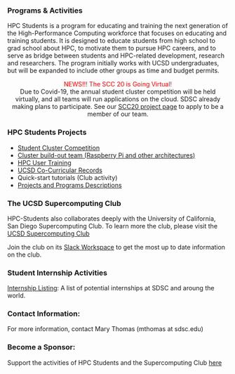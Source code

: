 ### Programs & Activities
<p>
HPC Students is a program for educating and training the next generation of the High-Performance Computing workforce that focuses on educating and training students. It is designed to educate students from high school to grad school about HPC, to motivate them to pursue HPC careers, and to serve as bridge between students and HPC-related development, research and researchers. The program initially works with UCSD undergraduates, but will be expanded to include other groups as time and budget permits.  </p>
<center>
<font color="red">NEWS!!! The SCC 20 is Going Virtual!</font><br>
Due to Covid-19, the annual student cluster competition will be held virtually, and all
teams will run applications on the cloud.
 SDSC already making plans to participate. See our <a href="https://hpc-students.sdsc.edu/scc.html">SCC20 project page</a> to apply to be a member of our team.
</center>
<p> </p>

### HPC Students Projects
* [Student Cluster Competition](https://hpc-students.sdsc.edu/scc20/index.html)
* [Cluster build-out team (Raspberry Pi and other architectures)](https://hpc-students.sdsc.edu/pi_proj.html)
* [HPC User Training](https://hpc-students.sdsc.edu/hpc-training.html)
* [UCSD Co-Curricular Records](https://hpc-students.sdsc.edu/sdsc-ccr-program.html)
* Quick-start tutorials (Club activity)
* [Projects and Programs Descriptions](https://hpc-students.sdsc.edu/projs.html)

### The UCSD Supercomputing Club

HPC-Students also collaborates deeply with the University of California, San Diego Supercomputing Club. To learn more the club, please visit the [UCSD Supercomputing Club](https://hpc-students.sdsc.edu/supercomputing_club.html)
<br>

Join the club on its [Slack Workspace](https://hpcstudentsatsdsc.slack.com) to get the most up to date information on the club.

### Student Internship Activities
[Internship Listing](internship_listing.html): A list of potential internships at SDSC and aroung the world.

### Contact Information:

For more information, contact Mary Thomas (mthomas at sdsc.edu)

### Become a Sponsor:
Support the activities of HPC Students and the Supercomputing Club [here](https://espi.ucsd.edu/make-a-gift?id=e4cddf78-4e99-462b-93ac-ffbea5886c5a)

